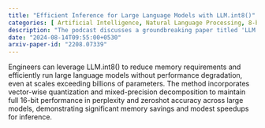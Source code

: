 ```yaml
---
title: "Efficient Inference for Large Language Models with LLM.int8()"
categories: [ Artificial Intelligence, Natural Language Processing, 8-bit Quantization, Transformer Models ]
description: "The podcast discusses a groundbreaking paper titled 'LLM.int8(): 8-bit Matrix Multiplication for Transformers at Scale' that introduces a new method for 8-bit matrix multiplication within transformer models to run large language models efficiently without sacrificing performance. The paper addresses the memory-intensive nature of large language models and the challenges of 8-bit quantization accuracy with outlier features in larger models."
date: "2024-08-14T09:55:00+0530"
arxiv-paper-id: "2208.07339"
---
```

Engineers can leverage LLM.int8() to reduce memory requirements and efficiently run large language models without performance degradation, even at scales exceeding billions of parameters. The method incorporates vector-wise quantization and mixed-precision decomposition to maintain full 16-bit performance in perplexity and zeroshot accuracy across large models, demonstrating significant memory savings and modest speedups for inference.
